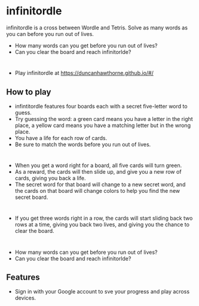# infinitordle
infinitordle is a cross between Wordle and Tetris. Solve as many words as you can before you run out of lives.

* How many words can you get before you run out of lives?
* Can you clear the board and reach infinitorlde? 
#  
* Play infinitordle at https://duncanhawthorne.github.io/#/ 

How to play
-----------

* infintitordle features four boards each with a secret five-letter word to guess. 
* Try guessing the word: a green card means you have a letter in the right place, a yellow card means you have a matching letter but in the wrong place. 
* You have a life for each row of cards. 
* Be sure to match the words before you run out of lives. 
#  
* When you get a word right for a board, all five cards will turn green. 
* As a reward, the cards will then slide up, and give you a new row of cards, giving you back a life. 
* The secret word for that board will change to a new secret word, and the cards on that board will change colors to help you find the new secret board. 
#  
* If you get three words right in a row, the cards will start sliding back two rows at a time, giving you back two lives, and giving you the chance to clear the board. 
#  
* How many words can you get before you run out of lives?
* Can you clear the board and reach infinitorlde? 

Features
-----------
* Sign in with your Google account to sve your progress and play across devices. 

